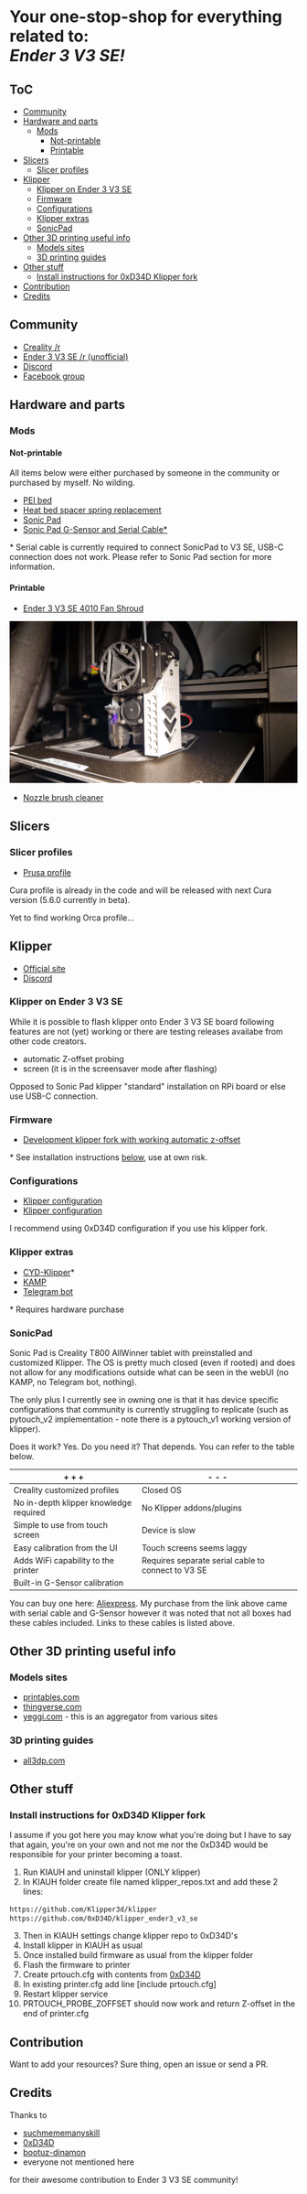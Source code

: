 <!-- omit in toc -->
# Your one-stop-shop for everything related to:<br>***Ender 3 V3 SE!***

<!-- omit in toc -->
## ToC

- [Community](#community)
- [Hardware and parts](#hardware-and-parts)
  - [Mods](#mods)
    - [Not-printable](#not-printable)
    - [Printable](#printable)
- [Slicers](#slicers)
  - [Slicer profiles](#slicer-profiles)
- [Klipper](#klipper)
  - [Klipper on Ender 3 V3 SE](#klipper-on-ender-3-v3-se)
  - [Firmware](#firmware)
  - [Configurations](#configurations)
  - [Klipper extras](#klipper-extras)
  - [SonicPad](#sonicpad)
- [Other 3D printing useful info](#other-3d-printing-useful-info)
  - [Models sites](#models-sites)
  - [3D printing guides](#3d-printing-guides)
- [Other stuff](#other-stuff)
  - [Install instructions for 0xD34D Klipper fork](#install-instructions-for-0xd34d-klipper-fork)
- [Contribution](#contribution)
- [Credits](#credits)


## Community

- [Creality /r](https://www.reddit.com/r/Creality/)
- [Ender 3 V3 SE /r (unofficial)](https://www.reddit.com/r/Ender3V3SE/)
- [Discord](https://discord.gg/mbCpbSv9)
- [Facebook group](https://www.facebook.com/groups/347538964267031)

## Hardware and parts

### Mods

#### Not-printable

All items below were either purchased by someone in the community or purchased by myself. No wilding.

- [PEI bed](https://www.aliexpress.com/item/1005005815144081.html)
- [Heat bed spacer spring replacement](https://www.aliexpress.com/item/33000090210.html)
- [Sonic Pad](https://www.aliexpress.com/item/1005005573923853.html)
- [Sonic Pad G-Sensor and Serial Cable*](https://www.aliexpress.com/item/1005005135181819.html)

\* Serial cable is currently required to connect SonicPad to V3 SE, USB-C connection does not work. Please refer to Sonic Pad section for more information.

#### Printable

- [Ender 3 V3 SE 4010 Fan Shroud](https://www.printables.com/model/595397-ender-3-v3-se-4010-fan-shroud)

![Alt text](/assets/img/example-printed-shroud.jpg "Shroud")

- [Nozzle brush cleaner](https://www.printables.com/model/625480-brush-mount-for-ender-3-v3-se)

## Slicers

### Slicer profiles

- [Prusa profile](https://github.com/suchmememanyskill/PrusaSlicer-Ender3-v3-SE-Config)

Cura profile is already in the code and will be released with next Cura version (5.6.0 currently in beta).

Yet to find working Orca profile...

## Klipper

- [Official site](https://www.klipper3d.org)
- [Discord](https://discord.klipper3d.org/})

### Klipper on Ender 3 V3 SE

While it is possible to flash klipper onto Ender 3 V3 SE board following features are not (yet) working or there are testing releases availabe from other code creators.

- automatic Z-offset probing
- screen (it is in the screensaver mode after flashing)

Opposed to Sonic Pad klipper "standard" installation on RPi board or else use USB-C connection.

### Firmware

- [Development klipper fork with working automatic z-offset](https://github.com/0xD34D/klipper_ender3_v3_se)

\* See installation instructions [below](https://github.com/pwlgrzs/awesome-resources-for-ender-3-v3-se#other-stuff), use at own risk.

### Configurations

- [Klipper configuration](https://github.com/0xD34D/ender3-v3-se-klipper-config)
- [Klipper configuration](https://github.com/bootuz-dinamon/ender3-v3-se-full-klipper)

I recommend using 0xD34D configuration if you use his klipper fork.

### Klipper extras

- [CYD-Klipper](https://github.com/suchmememanyskill/CYD-Klipper)*
- [KAMP](https://github.com/kyleisah/Klipper-Adaptive-Meshing-Purging)
- [Telegram bot](https://github.com/nlef/moonraker-telegram-bot)

\* Requires hardware purchase

### SonicPad

Sonic Pad is Creality T800 AllWinner tablet with preinstalled and customized Klipper. The OS is pretty much closed (even if rooted) and does not allow for any modifications outside what can be seen in the webUI (no KAMP, no Telegram bot, nothing).

The only plus I currently see in owning one is that it has device specific configurations that community is currently struggling to replicate (such as pytouch_v2 implementation - note there is a pytouch_v1 working version of klipper).

Does it work? Yes. Do you need it? That depends. You can refer to the table below.

| + + +                                   | - - -                                               |
|---------------------------------------- |---------------------------------------------------- |
| Creality customized profiles            | Closed OS                                           |
| No in-depth klipper knowledge required  | No Klipper addons/plugins                           |
| Simple to use from touch screen         | Device is slow                                      |
| Easy calibration from the UI            | Touch screens seems laggy                           |
| Adds WiFi capability to the printer     | Requires separate serial cable to connect to V3 SE  |
| Built-in G-Sensor calibration           |                                                     |

You can buy one here: [Aliexpress](https://www.aliexpress.com/item/1005005573923853.html).
My purchase from the link above came with serial cable and G-Sensor however it was noted that not all boxes had these cables included. Links to these cables is listed above.

## Other 3D printing useful info

### Models sites

- [printables.com](https://www.printables.com/)
- [thingverse.com](https://www.thingiverse.com/)
- [yeggi.com](https://www.yeggi.com/) - this is an aggregator from various sites

### 3D printing guides

- [all3dp.com](https://all3dp.com/)

## Other stuff

### Install instructions for 0xD34D Klipper fork

I assume if you got here you may know what you're doing but I have to say that again, you're on your own and not me nor the 0xD34D would be responsible for your printer becoming a toast.

1. Run KIAUH and uninstall klipper (ONLY klipper)
2. In KIAUH folder create file named klipper_repos.txt and add these 2 lines:

```text
https://github.com/Klipper3d/klipper
https://github.com/0xD34D/klipper_ender3_v3_se
```

3. Then in KIAUH settings change klipper repo to 0xD34D's
4. Install klipper in KIAUH as usual
5. Once installed build firmware as usual from the klipper folder
6. Flash the firmware to printer
7. Create prtouch.cfg with contents from [0xD34D](https://github.com/0xD34D/ender3-v3-se-klipper-config/blob/main/prtouch.cfg)
8. In existing printer.cfg add line [include prtouch.cfg]
9. Restart klipper service
10. PRTOUCH_PROBE_ZOFFSET should now work and return Z-offset in the end of printer.cfg

## Contribution

Want to add your resources? Sure thing, open an issue or send a PR.

## Credits

Thanks to

- [suchmememanyskill](https://github.com/suchmememanyskill)
- [0xD34D](https://github.com/0xD34D)
- [bootuz-dinamon](https://github.com/bootuz-dinamon)
- everyone not mentioned here

for their awesome contribution to Ender 3 V3 SE community!